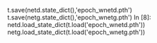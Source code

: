 

<!--
 * @version:
 * @Author:  StevenJokess https://github.com/StevenJokess
 * @Date: 2020-12-17 22:00:02
 * @LastEditors:  StevenJokess https://github.com/StevenJokess
 * @LastEditTime: 2020-12-17 22:00:10
 * @Description:
 * @TODO::
 * @Reference:https://github.com/chenyuntc/pytorch-GAN/blob/master/WGAN.ipynb
-->
t.save(netd.state_dict(),'epoch_wnetd.pth')
t.save(netg.state_dict(),'epoch_wnetg.pth')
In [8]:
netd.load_state_dict(t.load('epoch_wnetd.pth'))
netg.load_state_dict(t.load('epoch_wnetg.pth'))

